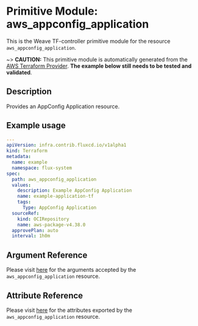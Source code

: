 
# Primitive Module: aws_appconfig_application

This is the Weave TF-controller primitive module for the resource `aws_appconfig_application`.

~> **CAUTION:** This primitive module is automatically generated from the [AWS Terraform Provider](https://registry.terraform.io/providers/hashicorp/aws/latest/docs/resources/appconfig_application). **The example below still needs to be tested and validated**.

## Description

Provides an AppConfig Application resource.

## Example usage

```yaml
---
apiVersion: infra.contrib.fluxcd.io/v1alpha1
kind: Terraform
metadata:
  name: example
  namespace: flux-system
spec:
  path: aws_appconfig_application
  values:
    description: Example AppConfig Application
    name: example-application-tf
    tags:
      Type: AppConfig Application
  sourceRef:
    kind: OCIRepository
    name: aws-package-v4.38.0
  approvePlan: auto
  interval: 1h0m
```

## Argument Reference

Please visit [here](https://registry.terraform.io/providers/hashicorp/aws/latest/docs/resources/appconfig_application#argument-reference) for the arguments accepted by the `aws_appconfig_application` resource.

## Attribute Reference

Please visit [here](https://registry.terraform.io/providers/hashicorp/aws/latest/docs/resources/appconfig_application#attributes-reference) for the attributes exported by the `aws_appconfig_application` resource.
